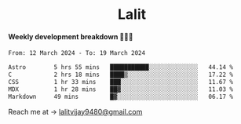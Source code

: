 <h1 align="center">Lalit</h1>

#### Weekly development breakdown 👨🏻‍💻
<!--START_SECTION:waka-->

```txt
From: 12 March 2024 - To: 19 March 2024

Astro        5 hrs 55 mins   ███████████░░░░░░░░░░░░░░   44.14 %
C            2 hrs 18 mins   ████▒░░░░░░░░░░░░░░░░░░░░   17.22 %
CSS          1 hr 33 mins    ███░░░░░░░░░░░░░░░░░░░░░░   11.67 %
MDX          1 hr 28 mins    ██▓░░░░░░░░░░░░░░░░░░░░░░   11.03 %
Markdown     49 mins         █▓░░░░░░░░░░░░░░░░░░░░░░░   06.17 %
```

<!--END_SECTION:waka-->

Reach me at → lalitvijay9480@gmail.com
